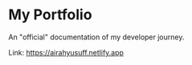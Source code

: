 # My Portfolio

An "official" documentation of my developer journey.

Link: https://airahyusuff.netlify.app
